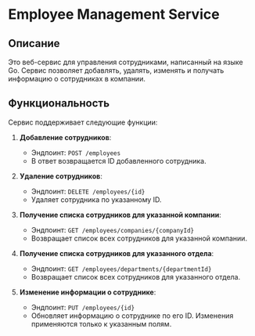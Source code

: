 # Employee Management Service

## Описание

Это веб-сервис для управления сотрудниками, написанный на языке Go. Сервис позволяет добавлять, удалять, изменять и получать информацию о сотрудниках в компании.

## Функциональность

Сервис поддерживает следующие функции:

1. **Добавление сотрудников**: 
   - Эндпоинт: `POST /employees`
   - В ответ возвращается ID добавленного сотрудника.

2. **Удаление сотрудников**: 
   - Эндпоинт: `DELETE /employees/{id}`
   - Удаляет сотрудника по указанному ID.

3. **Получение списка сотрудников для указанной компании**: 
   - Эндпоинт: `GET /employees/companies/{companyId}`
   - Возвращает список всех сотрудников для указанной компании.

4. **Получение списка сотрудников для указанного отдела**: 
   - Эндпоинт: `GET /employees/departments/{departmentId}`
   - Возвращает список всех сотрудников для указанного отдела.

5. **Изменение информации о сотруднике**: 
   - Эндпоинт: `PUT /employees/{id}`
   - Обновляет информацию о сотруднике по его ID. Изменения применяются только к указанным полям.